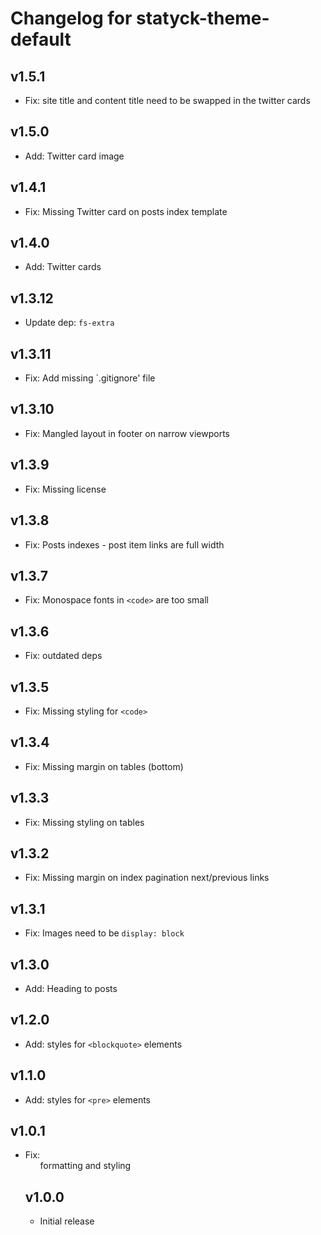 # Changelog for statyck-theme-default

## v1.5.1
* Fix: site title and content title need to be swapped in the twitter cards

## v1.5.0
* Add: Twitter card image

## v1.4.1
* Fix: Missing Twitter card on posts index template

## v1.4.0
* Add: Twitter cards

## v1.3.12
* Update dep: `fs-extra`

## v1.3.11
* Fix: Add missing `.gitignore' file

## v1.3.10
* Fix: Mangled layout in footer on narrow viewports

## v1.3.9
* Fix: Missing license

## v1.3.8
* Fix: Posts indexes - post item links are full width

## v1.3.7
* Fix: Monospace fonts in `<code>` are too small

## v1.3.6
* Fix: outdated deps

## v1.3.5
* Fix: Missing styling for `<code>`

## v1.3.4
* Fix: Missing margin on tables (bottom)

## v1.3.3
* Fix: Missing styling on tables

## v1.3.2
* Fix: Missing margin on index pagination next/previous links

## v1.3.1
* Fix: Images need to be `display: block`

## v1.3.0
* Add: Heading to posts

## v1.2.0
* Add: styles for `<blockquote>` elements

## v1.1.0
* Add: styles for `<pre>` elements

## v1.0.1
* Fix: <ul> formatting and <a> styling

## v1.0.0
* Initial release
